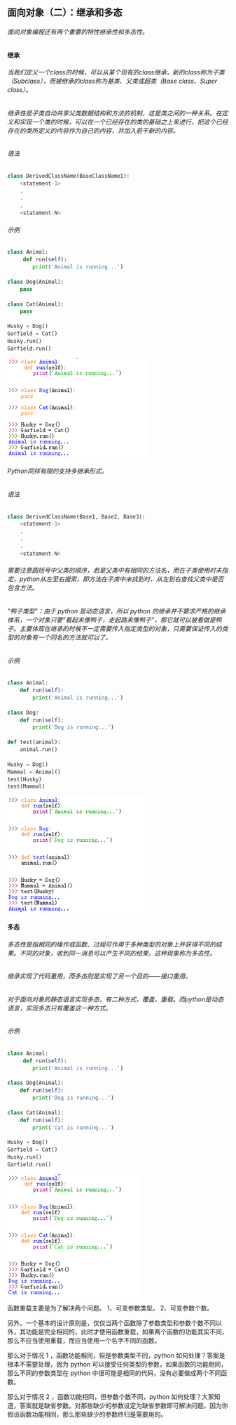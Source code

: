 ## 面向对象（二）：继承和多态

###### 面向对象编程还有两个重要的特性继承性和多态性。



#### 继承

######         当我们定义一个class的时候，可以从某个现有的class继承，新的class称为子类（Subclass），而被继承的class称为基类、父类或超类（Base class、Super class）。

######         继承性是子类自动共享父类数据结构和方法的机制，这是类之间的一种关系。在定义和实现一个类的时候，可以在一个已经存在的类的基础之上来进行，把这个已经存在的类所定义的内容作为自己的内容，并加入若干新的内容。

###### 语法

```python
class DerivedClassName(BaseClassName1):
    <statement-1>
    .
    .
    .
    <statement-N>
```

###### 示例

```python
class Animal:
     def run(self):
        print('Animal is running...')
        
class Dog(Animal):
    pass

class Cat(Animal):
    pass
        
Husky = Dog()
Garfield = Cat()
Husky.run()
Garfield.run()
```

![OOP6](https://github.com/yrylalala/Python-Learning/blob/master/pic/OOP/OOP6.png?raw=true)



###### Python同样有限的支持多继承形式。

###### 语法

```python
class DerivedClassName(Base1, Base2, Base3):
    <statement-1>
    .
    .
    .
    <statement-N>
```

###### 需要注意圆括号中父类的顺序，若是父类中有相同的方法名，而在子类使用时未指定，python从左至右搜索，即方法在子类中未找到时，从左到右查找父类中是否包含方法。

###### "鸭子类型"：由于 python 是动态语言，所以 python 的继承并不要求严格的继承体系，一个对象只要“看起来像鸭子，走起路来像鸭子”，那它就可以被看做是鸭子。主要体现在继承的时候不一定需要传入指定类型的对象，只需要保证传入的类型的对象有一个同名的方法就可以了。

###### 示例

```python
class Animal:
    def run(self):
        print('Animal is running...')

class Dog:
    def run(self):
        print('Dog is running...')
    
def test(animal):
    animal.run()
    
Husky = Dog()  
Mammal = Animal()
test(Husky)
test(Mammal)
```

![OOP8](https://github.com/yrylalala/Python-Learning/blob/master/pic/OOP/OOP8.png?raw=true)



#### 多态

######         多态性是指相同的操作或函数、过程可作用于多种类型的对象上并获得不同的结果。不同的对象，收到同一消息可以产生不同的结果，这种现象称为多态性。

######         继承实现了代码重用，而多态则是实现了另一个目的——接口重用。

###### 对于面向对象的静态语言实现多态，有二种方式，覆盖，重载。而python是动态语言，实现多态只有覆盖这一种方式。

###### 示例

```python
class Animal:
     def run(self):
        print('Animal is running...')
        
class Dog(Animal):
    def run(self):
        print('Dog is running...')

class Cat(Animal):
    def run(self):
        print('Cat is running...')
        
Husky = Dog()
Garfield = Cat()
Husky.run()
Garfield.run()
```

![OOP7](https://github.com/yrylalala/Python-Learning/blob/master/pic/OOP/OOP7.png?raw=true)

函数重载主要是为了解决两个问题。
1、可变参数类型。
2、可变参数个数。

另外，一个基本的设计原则是，仅仅当两个函数除了参数类型和参数个数不同以外，其功能是完全相同的，此时才使用函数重载，如果两个函数的功能其实不同，那么不应当使用重载，而应当使用一个名字不同的函数。

那么对于情况 1 ，函数功能相同，但是参数类型不同，python 如何处理？答案是根本不需要处理，因为 python 可以接受任何类型的参数，如果函数的功能相同，那么不同的参数类型在 python 中很可能是相同的代码，没有必要做成两个不同函数。

那么对于情况 2 ，函数功能相同，但参数个数不同，python 如何处理？大家知道，答案就是缺省参数。对那些缺少的参数设定为缺省参数即可解决问题。因为你假设函数功能相同，那么那些缺少的参数终归是需要用的。

